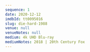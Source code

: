 ```yaml
---
sequence: 1
date: 2020-12-12
imdbId: tt0095016
slug: die-hard-1988
venue: null
venueNotes: null
medium: 4k UHD Blu-ray
mediumNotes: 2018 | 20th Century Fox
---
```


